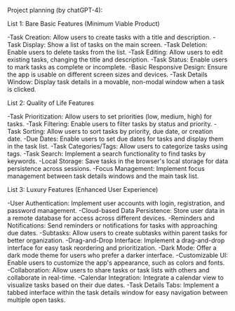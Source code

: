 Project planning (by chatGPT-4):

List 1: Bare Basic Features (Minimum Viable Product)

-Task Creation: Allow users to create tasks with a title and description.
-Task Display: Show a list of tasks on the main screen.
-Task Deletion: Enable users to delete tasks from the list.
-Task Editing: Allow users to edit existing tasks, changing the title and description.
-Task Status: Enable users to mark tasks as complete or incomplete.
-Basic Responsive Design: Ensure the app is usable on different screen sizes and devices.
-Task Details Window: Display task details in a movable, non-modal window when a task is clicked.

List 2: Quality of Life Features

-Task Prioritization: Allow users to set priorities (low, medium, high) for tasks.
-Task Filtering: Enable users to filter tasks by status and priority.
-Task Sorting: Allow users to sort tasks by priority, due date, or creation date.
-Due Dates: Enable users to set due dates for tasks and display them in the task list.
-Task Categories/Tags: Allow users to categorize tasks using tags.
-Task Search: Implement a search functionality to find tasks by keywords.
-Local Storage: Save tasks in the browser's local storage for data persistence across sessions.
-Focus Management: Implement focus management between task details windows and the main task list.

List 3: Luxury Features (Enhanced User Experience)

-User Authentication: Implement user accounts with login, registration, and password management.
-Cloud-based Data Persistence: Store user data in a remote database for access across different devices.
-Reminders and Notifications: Send reminders or notifications for tasks with approaching due dates.
-Subtasks: Allow users to create subtasks within parent tasks for better organization.
-Drag-and-Drop Interface: Implement a drag-and-drop interface for easy task reordering and prioritization.
-Dark Mode: Offer a dark mode theme for users who prefer a darker interface.
-Customizable UI: Enable users to customize the app's appearance, such as colors and fonts.
-Collaboration: Allow users to share tasks or task lists with others and collaborate in real-time.
-Calendar Integration: Integrate a calendar view to visualize tasks based on their due dates.
-Task Details Tabs: Implement a tabbed interface within the task details window for easy navigation between multiple open tasks.

